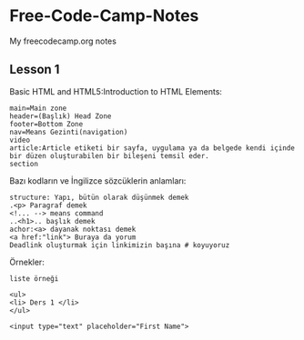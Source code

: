 # Free-Code-Camp-Notes
My freecodecamp.org notes

## Lesson 1

Basic HTML and HTML5:Introduction to HTML Elements:

```
main=Main zone
header=(Başlık) Head Zone
footer=Bottom Zone 
nav=Means Gezinti(navigation)
video
article:Article etiketi bir sayfa, uygulama ya da belgede kendi içinde bir düzen oluşturabilen bir bileşeni temsil eder.
section

```
Bazı kodların ve İngilizce sözcüklerin anlamları:
```
structure: Yapı, bütün olarak düşünmek demek
.<p> Paragraf demek
<!... --> means command 
..<h1>.. başlık demek
achor:<a> dayanak noktası demek
<a href:"link"> Buraya da yorum
Deadlink oluşturmak için linkimizin başına # koyuyoruz

```
Örnekler:
```
liste örneği 

<ul>
<li> Ders 1 </li>
</ul> 

<input type="text" placeholder="First Name">

```